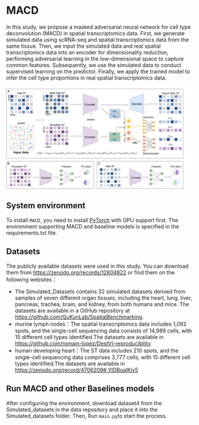 # MACD
In this study, we propose a masked adversarial neural network for cell type deconvolution (MACD) in spatial transcriptomics data.
First, we generate simulated data using scRNA-seq and spatial transcriptomics data from the same tissue. Then, we input the simulated data and real spatial transcriptomics data into an encoder for dimensionality reduction, performing adversarial learning in the low-dimensional space to capture common features. Subsequently, we use the simulated data to conduct supervised learning on the predictor. Finally, we apply the trained model to infer the cell type proportions in real spatial transcriptomics data.

![(Variational)](workflow.png)


## System environment
To install `MACD`, you need to install [PyTorch](https://pytorch.org) with GPU support first. The environment supporting MACD and baseline models is specified in the requirements.txt file.

## Datasets
The publicly available  datasets were used in this study. You can download them from https://zenodo.org/records/12804822 or find them on the following websites：
-  The Simulated_Datasets  contains 32 simulated datasets derived from samples of seven different organ tissues, including the heart, lung, liver, pancreas, trachea, brain, and kidney, from both humans and mice. The datasets are available in a GitHub repository at https://github.com/QuKunLab/SpatialBenchmarking.
-  murine lymph nodes：The spatial transcriptomics data includes 1,092 spots, and the single-cell sequencing data consists of 14,989 cells, with 15 different cell types identified.The datasets are available in https://github.com/romain-lopez/DestVI-reproducibility
- human developing heart：The ST data includes 210 spots, and the single-cell sequencing data comprises 3,777 cells, with 15 different cell types identified.The datasets are available in https://zenodo.org/record/4706209#.YIDBoalKjv5



## Run MACD and other Baselines models
After configuring the environment, download dataset4 from the Simulated_datasets in the data repository and place it into the Simulated_datasets folder. Then, Run `main.py`to start the process.
